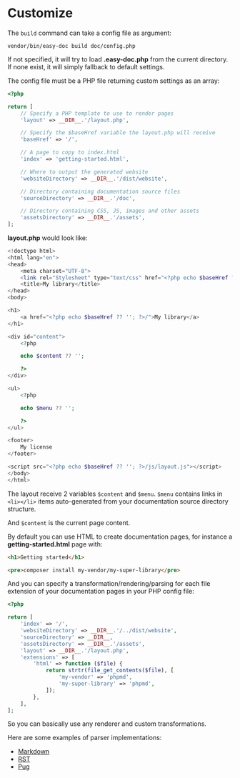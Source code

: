 # Customize

The `build` command can take a config file as argument:

```shell
vendor/bin/easy-doc build doc/config.php
```

If not specified, it will try to load **.easy-doc.php** from the current
directory. If none exist, it will simply fallback to default settings.

The config file must be a PHP file returning custom settings as an array:

```php
<?php

return [
    // Specify a PHP template to use to render pages
    'layout' => __DIR__.'/layout.php',

    // Specify the $baseHref variable the layout.php will receive
    'baseHref' => '/',

    // A page to copy to index.html
    'index' => 'getting-started.html', 

    // Where to output the generated website
    'websiteDirectory' => __DIR__.'/dist/website',

    // Directory containing documentation source files
    'sourceDirectory' => __DIR__.'/doc',

    // Directory containing CSS, JS, images and other assets
    'assetsDirectory' => __DIR__.'/assets',
];
```

**layout.php** would look like:
```php
<!doctype html>
<html lang="en">
<head>
    <meta charset="UTF-8">
    <link rel="Stylesheet" type="text/css" href="<?php echo $baseHref ?? ''; ?>/css/layout.css" media="screen">
    <title>My library</title>
</head>
<body>

<h1>
    <a href="<?php echo $baseHref ?? ''; ?>/">My library</a>
</h1>

<div id="content">
    <?php

    echo $content ?? '';

    ?>
</div>

<ul>
    <?php

    echo $menu ?? '';

    ?>
</ul>

<footer>
    My license
</footer>

<script src="<?php echo $baseHref ?? ''; ?>/js/layout.js"></script>
</body>
</html>
```

The layout receive 2 variables `$content` and `$menu`. `$menu` contains links
in `<li></li>` items auto-generated from your documentation source directory
structure.

And `$content` is the current page content.

By default you can use HTML to create documentation pages, for instance
a **getting-started.html** page with:

```html
<h1>Getting started</h1>

<pre>composer install my-vendor/my-super-library</pre>
```

And you can specify a transformation/rendering/parsing for each file
extension of your documentation pages in your PHP config file:

```php
<?php

return [
    'index' => '/',
    'websiteDirectory' => __DIR__.'/../dist/website',
    'sourceDirectory' => __DIR__,
    'assetsDirectory' => __DIR__.'/assets',
    'layout' => __DIR__.'/layout.php',
    'extensions' => [
        'html' => function ($file) {
            return strtr(file_get_contents($file), [
                'my-vendor' => 'phpmd',
                'my-super-library' => 'phpmd',
            ]);
        },
    ],
];
```

So you can basically use any renderer and custom transformations.

Here are some examples of parser implementations:
- [Markdown](markdown.html)
- [RST](rst.html)
- [Pug](pug.html)
